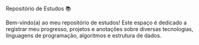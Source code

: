 Repositório de Estudos 📚
<p>
Bem-vindo(a) ao meu repositório de estudos! Este espaço é dedicado a registrar meu progresso, projetos e anotações sobre diversas tecnologias, linguagens de programação, algoritmos e estrutura de dados. 
</p>
